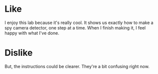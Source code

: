 # Like
I enjoy this lab because it's really cool. It shows us exactly how to make a spy camera detector, one step at a time. When I finish making it, I feel happy with what I've done.

# Dislike
But, the instructions could be clearer. They're a bit confusing right now.